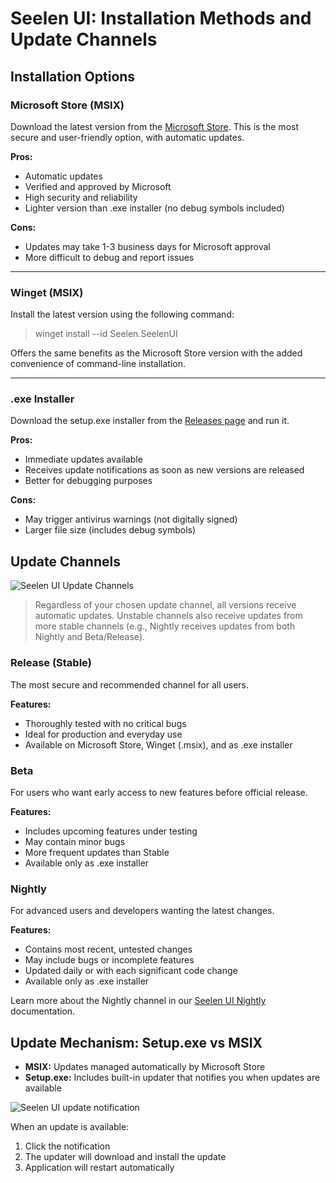 # Seelen UI: Installation Methods and Update Channels

## Installation Options

### Microsoft Store (MSIX)

Download the latest version from the
[Microsoft Store](https://www.microsoft.com/store). This is the most secure and
user-friendly option, with automatic updates.

**Pros:**

- Automatic updates
- Verified and approved by Microsoft
- High security and reliability
- Lighter version than .exe installer (no debug symbols included)

**Cons:**

- Updates may take 1-3 business days for Microsoft approval
- More difficult to debug and report issues

---

### Winget (MSIX)

Install the latest version using the following command:

> winget install --id Seelen.SeelenUI

Offers the same benefits as the Microsoft Store version with the added
convenience of command-line installation.

---

### .exe Installer

Download the setup.exe installer from the
[Releases page](https://github.com/eythaann/Seelen-UI/releases) and run it.

**Pros:**

- Immediate updates available
- Receives update notifications as soon as new versions are released
- Better for debugging purposes

**Cons:**

- May trigger antivirus warnings (not digitally signed)
- Larger file size (includes debug symbols)

## Update Channels

![Seelen UI Update Channels](https://raw.githubusercontent.com/Seelen-Inc/sl-blogs/refs/heads/master/blog/seelen-ui-distribution-channels/image.png)

> Regardless of your chosen update channel, all versions receive automatic
> updates. Unstable channels also receive updates from more stable channels
> (e.g., Nightly receives updates from both Nightly and Beta/Release).

### Release (Stable)

The most secure and recommended channel for all users.

**Features:**

- Thoroughly tested with no critical bugs
- Ideal for production and everyday use
- Available on Microsoft Store, Winget (.msix), and as .exe installer

### Beta

For users who want early access to new features before official release.

**Features:**

- Includes upcoming features under testing
- May contain minor bugs
- More frequent updates than Stable
- Available only as .exe installer

### Nightly

For advanced users and developers wanting the latest changes.

**Features:**

- Contains most recent, untested changes
- May include bugs or incomplete features
- Updated daily or with each significant code change
- Available only as .exe installer

Learn more about the Nightly channel in our
[Seelen UI Nightly](https://seelen.io/blog/nightly) documentation.

## Update Mechanism: Setup.exe vs MSIX

- **MSIX:** Updates managed automatically by Microsoft Store
- **Setup.exe:** Includes built-in updater that notifies you when updates are
  available

![Seelen UI update notification](https://raw.githubusercontent.com/Seelen-Inc/sl-blogs/refs/heads/master/blog/seelen-ui-distribution-channels/image.png)

When an update is available:

1. Click the notification
2. The updater will download and install the update
3. Application will restart automatically
